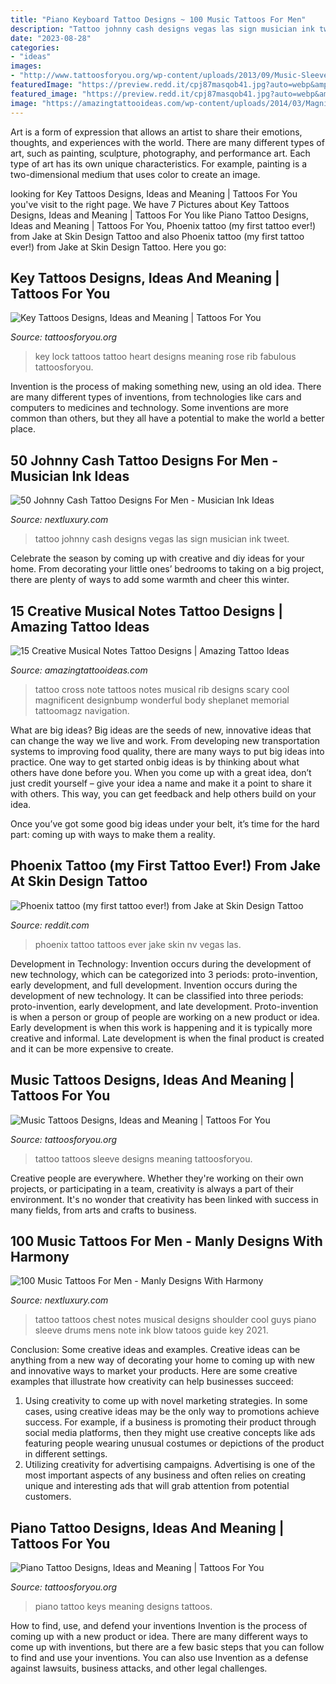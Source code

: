 ```yaml
---
title: "Piano Keyboard Tattoo Designs ~ 100 Music Tattoos For Men"
description: "Tattoo johnny cash designs vegas las sign musician ink tweet"
date: "2023-08-28"
categories:
- "ideas"
images:
- "http://www.tattoosforyou.org/wp-content/uploads/2013/09/Music-Sleeve-Tattoo.jpg"
featuredImage: "https://preview.redd.it/cpj87masqob41.jpg?auto=webp&amp;s=b02cfdc1420ebcc9a030e32ee341db2a64f2a0b5"
featured_image: "https://preview.redd.it/cpj87masqob41.jpg?auto=webp&amp;s=b02cfdc1420ebcc9a030e32ee341db2a64f2a0b5"
image: "https://amazingtattooideas.com/wp-content/uploads/2014/03/Magnificent-musical-notes-tattoo-design.jpg"
---
```



Art is a form of expression that allows an artist to share their emotions, thoughts, and experiences with the world. There are many different types of art, such as painting, sculpture, photography, and performance art. Each type of art has its own unique characteristics. For example, painting is a two-dimensional medium that uses color to create an image.

	

		
looking for Key Tattoos Designs, Ideas and Meaning | Tattoos For You you've visit to the right page. We have 7 Pictures about Key Tattoos Designs, Ideas and Meaning | Tattoos For You like Piano Tattoo Designs, Ideas and Meaning | Tattoos For You, Phoenix tattoo (my first tattoo ever!) from Jake at Skin Design Tattoo and also Phoenix tattoo (my first tattoo ever!) from Jake at Skin Design Tattoo. Here you go:
		
    
## Key Tattoos Designs, Ideas And Meaning | Tattoos For You

<img loading=lazy src="http://www.tattoosforyou.org/wp-content/uploads/2013/10/Key-and-Lock-Tattoo.jpg" onerror="this.onerror=null;this.src='https://tse1.mm.bing.net/th?id=OIP._wUrZeUP_9NCkEyXSWXFxAHaJ4&amp;pid=15.1';" alt="Key Tattoos Designs, Ideas and Meaning | Tattoos For You">

_Source: tattoosforyou.org_

>key lock tattoos tattoo heart designs meaning rose rib fabulous tattoosforyou. 

	

Invention is the process of making something new, using an old idea. There are many different types of inventions, from technologies like cars and computers to medicines and technology. Some inventions are more common than others, but they all have a potential to make the world a better place.

    
## 50 Johnny Cash Tattoo Designs For Men - Musician Ink Ideas

<img loading=lazy src="http://nextluxury.com/wp-content/uploads/male-with-cool-johnny-cash-las-vegas-sign-forearm-tattoo-design.jpg" onerror="this.onerror=null;this.src='https://tse3.mm.bing.net/th?id=OIP.0DPg3xjtg0T4zPy7yFSQfAHaJP&amp;pid=15.1';" alt="50 Johnny Cash Tattoo Designs For Men - Musician Ink Ideas">

_Source: nextluxury.com_

>tattoo johnny cash designs vegas las sign musician ink tweet. 

	

Celebrate the season by coming up with creative and diy ideas for your home. From decorating your little ones’ bedrooms to taking on a big project, there are plenty of ways to add some warmth and cheer this winter.

    
## 15 Creative Musical Notes Tattoo Designs | Amazing Tattoo Ideas

<img loading=lazy src="https://amazingtattooideas.com/wp-content/uploads/2014/03/Magnificent-musical-notes-tattoo-design.jpg" onerror="this.onerror=null;this.src='https://tse2.mm.bing.net/th?id=OIP.9R7xOtkXsdkUehDqZvGLfQHaI6&amp;pid=15.1';" alt="15 Creative Musical Notes Tattoo Designs | Amazing Tattoo Ideas">

_Source: amazingtattooideas.com_

>tattoo cross note tattoos notes musical rib designs scary cool magnificent designbump wonderful body sheplanet memorial tattoomagz navigation. 

	

What are big ideas?
Big ideas are the seeds of new, innovative ideas that can change the way we live and work. From developing new transportation systems to improving food quality, there are many ways to put big ideas into practice.
One way to get started onbig ideas is by thinking about what others have done before you. When you come up with a great idea, don’t just credit yourself – give your idea a name and make it a point to share it with others. This way, you can get feedback and help others build on your idea.

Once you’ve got some good big ideas under your belt, it’s time for the hard part: coming up with ways to make them a reality.

    
## Phoenix Tattoo (my First Tattoo Ever!) From Jake At Skin Design Tattoo

<img loading=lazy src="https://preview.redd.it/cpj87masqob41.jpg?auto=webp&amp;s=b02cfdc1420ebcc9a030e32ee341db2a64f2a0b5" onerror="this.onerror=null;this.src='https://tse2.mm.bing.net/th?id=OIP.4Ca-lcIihZWKo8ZS3naTlQHaPo&amp;pid=15.1';" alt="Phoenix tattoo (my first tattoo ever!) from Jake at Skin Design Tattoo">

_Source: reddit.com_

>phoenix tattoo tattoos ever jake skin nv vegas las. 

	

Development in Technology: Invention occurs during the development of new technology, which can be categorized into 3 periods: proto-invention, early development, and full development.
Invention occurs during the development of new technology. It can be classified into three periods: proto-invention, early development, and late development. Proto-invention is when a person or group of people are working on a new product or idea. Early development is when this work is happening and it is typically more creative and informal. Late development is when the final product is created and it can be more expensive to create.

    
## Music Tattoos Designs, Ideas And Meaning | Tattoos For You

<img loading=lazy src="http://www.tattoosforyou.org/wp-content/uploads/2013/09/Music-Sleeve-Tattoo.jpg" onerror="this.onerror=null;this.src='https://tse4.mm.bing.net/th?id=OIP.Xw9EL2dTxu1DyvayInf0CgHaJ4&amp;pid=15.1';" alt="Music Tattoos Designs, Ideas and Meaning | Tattoos For You">

_Source: tattoosforyou.org_

>tattoo tattoos sleeve designs meaning tattoosforyou. 

	

Creative people are everywhere. Whether they're working on their own projects, or participating in a team, creativity is always a part of their environment. It's no wonder that creativity has been linked with success in many fields, from arts and crafts to business.

    
## 100 Music Tattoos For Men - Manly Designs With Harmony

<img loading=lazy src="http://nextluxury.com/wp-content/uploads/cool-blue-musical-tattoo-on-chest-for-men.jpg" onerror="this.onerror=null;this.src='https://tse3.mm.bing.net/th?id=OIP.4I74Nj4cXFeIGw5Wfq7pngHaHa&amp;pid=15.1';" alt="100 Music Tattoos For Men - Manly Designs With Harmony">

_Source: nextluxury.com_

>tattoo tattoos chest notes musical designs shoulder cool guys piano sleeve drums mens note ink blow tatoos guide key 2021. 

	

Conclusion: Some creative ideas and examples.
Creative ideas can be anything from a new way of decorating your home to coming up with new and innovative ways to market your products. Here are some creative examples that illustrate how creativity can help businesses succeed:
1. Using creativity to come up with novel marketing strategies. In some cases, using creative ideas may be the only way to promotions achieve success. For example, if a business is promoting their product through social media platforms, then they might use creative concepts like ads featuring people wearing unusual costumes or depictions of the product in different settings.
2. Utilizing creativity for advertising campaigns. Advertising is one of the most important aspects of any business and often relies on creating unique and interesting ads that will grab attention from potential customers.

    
## Piano Tattoo Designs, Ideas And Meaning | Tattoos For You

<img loading=lazy src="https://www.tattoosforyou.org/wp-content/uploads/2017/07/Piano-Keys-Tattoo.jpg" onerror="this.onerror=null;this.src='https://tse3.mm.bing.net/th?id=OIP.MpHtRTkUaz2fVYkFhx1Q1gHaHa&amp;pid=15.1';" alt="Piano Tattoo Designs, Ideas and Meaning | Tattoos For You">

_Source: tattoosforyou.org_

>piano tattoo keys meaning designs tattoos. 

	

How to find, use, and defend your inventions
Invention is the process of coming up with a new product or idea. There are many different ways to come up with inventions, but there are a few basic steps that you can follow to find and use your inventions. You can also use Invention as a defense against lawsuits, business attacks, and other legal challenges.

